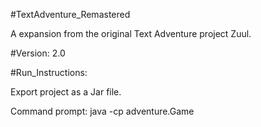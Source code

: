 #TextAdventure_Remastered

A expansion from the original Text Adventure project Zuul.

#Version: 2.0

#Run_Instructions:

Export project as a Jar file.

Command prompt: java -cp <fileDirectory of that jar> adventure.Game